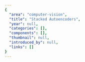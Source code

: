 ```yaml
---
{
  "area": "computer-vision",
  "title": "Stacked Autoencoders",
  "year": null,
  "categories": [],
  "components": [],
  "thumbnail": null,
  "introduced_by": null,
  "links": []
}
---
```

